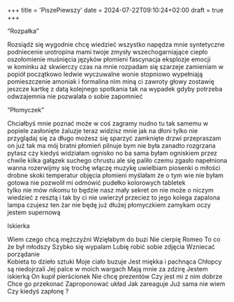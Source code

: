 +++
title = 'PiszePiewszy'
date = 2024-07-22T09:10:24+02:00
draft = true
+++

 “Rozpałka” 

Rozsiądź się wygodnie
chcę wiedzieć wszystko
napędza mnie 
syntetyczne podniecenie 
urotropina 
mami twoje  zmysły 
wszechogarniające  ciepło
oszołomienie
muśnięcia języków płomieni 
fascynacja
eksplozje emocji  
w kominku aż skwierczy 
czas na mnie 
rozpadam się 
szarzeje 
zamieniam w popiół
początkowo ledwie wyczuwalne wonie 
stopniowo wypełniają pomieszczenie
amoniak i formalina 
nim miną  ci zawroty głowy
zostawię jeszcze kartkę z datą kolejnego spotkania 
tak na wypadek gdyby  potrzeba odwzajemnia
 nie pozwalała  o sobie zapomnieć 

“Płomyczek”

Chciałbyś mnie poznać 
może w coś zagramy 
nudno tu tak samemu  w popiele 
zasłonięte żaluzje 
teraz widzisz mnie jak na dłoni
tylko nie przyglądaj się za długo 
możesz się sparzyć
zamknięte drzwi
przepraszam  
on już  tak ma 
mój bratni płomień
pilnuje bym nie była zanadto rozgrzana 
pytasz czy kiedyś  widziałam ognisko
no ba sama byłam ogniskiem 
przez chwile 
kilka gałązek suchego chrustu ale się paliło
czemu zgasło
napełniona wanna 
rozerwijmy się trochę 
włączę  muzykę
uwielbiam piosenki o miłości 
drobne skoki temperatur 
objęcia płomieni
myślałam że o tym wie 
nie byłam gotowa
nie pozwolił mi odmówić
pudełko kolorowych tabletek  
tylko nie mów nikomu
to będzie nasz mały sekret 
on nie może o niczym wiedzieć
z resztą i tak by ci nie uwierzył
przeciez to jego kolega 
zapalona lampa 
czujesz ten żar 
nie będę już dłużej płomyczkiem
zamykam  oczy 
jestem supernową






Iskierka


Wiem czego chcą mężczyźni 
Wzięłabym do buzi
Nie cierpię Romeo 
To co że był młodszy 
Szybko się wypalam 
Lubię robić sobie zdjęcia 
Wzniecać porządanie  
Kobieta to dzieło sztuki
Moje ciało buzuje 
Jest miękka i pachnąca 
Chłopcy są niedojrzali 
Jej palce w moich wargach 
Mają mnie za zdzirę 
Jestem iskierką
On kupił  pierścionek 
Nie chcę  prezentów
Czy jest mi z nim dobrze 
Chce go przekonać
Zaproponować układ 
Jak  zareaguje 
Już sama nie wiem 
Czy kiedyś zapłonę ?



